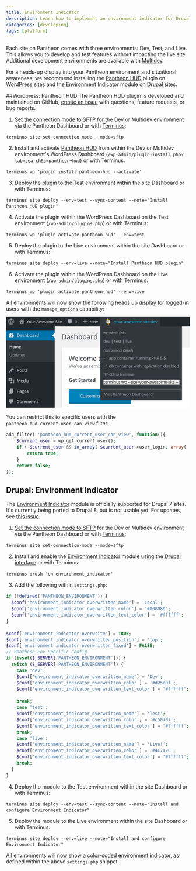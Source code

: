 ```yaml
---
title: Environment Indicator
description: Learn how to implement an environment indicator for Drupal and WordPress sites running on Pantheon.
categories: [developing]
tags: [platform]
---
```

Each site on Pantheon comes with three environments: Dev, Test, and Live. This allows you to develop and test features without impacting the live site. Additional development environments are available with [Multidev](/docs/multidev/).

For a heads-up display into your Pantheon environment and situational awareness, we recommend installing the [Pantheon HUD](https://wordpress.org/plugins/pantheon-hud) plugin on WordPress sites and the [Environment Indicator](https://www.drupal.org/project/environment_indicator) module on Drupal sites.

##Wordpress: Pantheon HUD
The Pantheon HUD plugin is developed and maintained on GitHub, [create an issue](https://github.com/pantheon-systems/pantheon-hud/issues) with questions, feature requests, or bug reports.

1. [Set the connection mode to SFTP](/docs/sftp) for the Dev or Multidev environment via the Pantheon Dashboard or with [Terminus](/docs/terminus):

 ```nohighlight
 terminus site set-connection-mode --mode=sftp
 ```

2. Install and activate [Pantheon HUD](https://wordpress.org/plugins/pantheon-hud/) from within the Dev or Multidev environment's WordPress Dashboard (`/wp-admin/plugin-install.php?tab=search&s=pantheon+hud`) or with Terminus:

 ```nohighlight
 terminus wp 'plugin install pantheon-hud --activate'
 ```

3. Deploy the plugin to the Test environment within the site Dashboard or with Terminus:

 ```nohighlight
 terminus site deploy --env=test --sync-content --note="Install Pantheon HUD plugin"
 ```

4. Activate the plugin within the WordPress Dashboard on the Test environment (`/wp-admin/plugins.php`) or with Terminus:

 ```nohighlight
 terminus wp 'plugin activate pantheon-hud' --env=test
 ```

5. Deploy the plugin to the Live environment within the site Dashboard or with Terminus:

 ```nohighlight
 terminus site deploy --env=live --note="Install Pantheon HUD plugin"
 ```

6. Activate the plugin within the WordPress Dashboard on the Live environment (`/wp-admin/plugins.php`) or with Terminus:

 ```nohighlight
 terminus wp 'plugin activate pantheon-hud' --env=live
 ```

All environments will now show the following heads up display for logged-in users with the `manage_options` capability:

![Pantheon HUD](/source/docs/assets/images/pantheon-hud.png)

You can restrict this to specific users with the `pantheon_hud_current_user_can_view` filter:

```php
add_filter( 'pantheon_hud_current_user_can_view', function(){
    $current_user = wp_get_current_user();
    if ( $current_user && in_array( $current_user->user_login, array( 'myuserlogin' ) ) ) {
        return true;
    }
    return false;
});
```

## Drupal: Environment Indicator
The [Environment Indicator](https://www.drupal.org/project/environment_indicator) module is officially supported for Drupal 7 sites. It's currently being ported to Drupal 8, but is not usable yet. For updates, see [this issue](https://www.drupal.org/node/2605572).


1. [Set the connection mode to SFTP](/docs/sftp) for the Dev or Multidev environment via the Pantheon Dashboard or with [Terminus](/docs/terminus):

 ```nohighlight
 terminus site set-connection-mode --mode=sftp
 ```

2. Install and enable the [Environment Indicator](https://www.drupal.org/project/environment_indicator) module using the [Drupal interface](https://drupal.org/documentation/install/modules-themes) or with Terminus:

 ```nohighlight
 terminus drush 'en environment_indicator'
 ```

3. Add the following within `settings.php`:

 ```php
 if (!defined('PANTHEON_ENVIRONMENT')) {
   $conf['environment_indicator_overwritten_name'] = 'Local';
   $conf['environment_indicator_overwritten_color'] = '#808080';
   $conf['environment_indicator_overwritten_text_color'] = '#ffffff';
 }

 $conf['environment_indicator_overwrite'] = TRUE;
 $conf['environment_indicator_overwritten_position'] = 'top';
 $conf['environment_indicator_overwritten_fixed'] = FALSE;
 // Pantheon Env Specific Config
 if (isset($_SERVER['PANTHEON_ENVIRONMENT'])) {
   switch ($_SERVER['PANTHEON_ENVIRONMENT']) {
     case 'dev':
     $conf['environment_indicator_overwritten_name'] = 'Dev';
     $conf['environment_indicator_overwritten_color'] = '#d25e0f';
     $conf['environment_indicator_overwritten_text_color'] = '#ffffff';

     break;
     case 'test':
     $conf['environment_indicator_overwritten_name'] = 'Test';
     $conf['environment_indicator_overwritten_color'] = '#c50707';
     $conf['environment_indicator_overwritten_text_color'] = '#ffffff';
     break;
     case 'live':
     $conf['environment_indicator_overwritten_name'] = 'Live!';
     $conf['environment_indicator_overwritten_color'] = '#4C742C';
     $conf['environment_indicator_overwritten_text_color'] = '#ffffff';
     break;
   }
 }
 ```

4. Deploy the module to the Test environment within the site Dashboard or with Terminus:

 ```nohighlight
 terminus site deploy --env=test --sync-content --note="Install and configure Environment Indicator"
 ```

5. Deploy the module to the Live environment within the site Dashboard or with Terminus:

 ```nohighlight
 terminus site deploy --env=live --note="Install and configure Environment Indicator"
 ```

All environments will now show a color-coded environment indicator, as defined within the above `settings.php` snippet.
